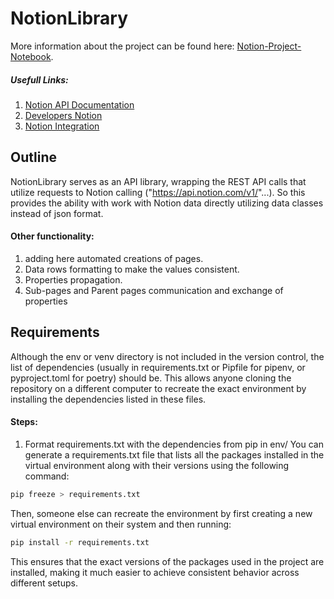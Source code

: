 # NotionLibrary
More information about the project can be found here: [Notion-Project-Notebook](https://www.notion.so/NotionLibrary-6338b0ae6eab4327b58e509540f68e2e?pvs=4).
##### Usefull Links:
1. [Notion API Documentation](https://developers.notion.com/reference/intro)
2. [Developers Notion](https://developers.notion.com/)
3. [Notion Integration](https://notionintegrations.com/)

## Outline
NotionLibrary serves as an API library, wrapping the REST API calls that utilize requests to Notion calling ("https://api.notion.com/v1/"...).
So this provides the ability with work with Notion data directly utilizing data classes instead of json format.
#### Other functionality:
1.  adding here automated creations of pages.
2. Data rows formatting to make the values consistent.
3. Properties propagation.
4. Sub-pages and Parent pages communication and exchange of properties


## Requirements
Although the env or venv directory is not included in the version control, the list of dependencies (usually in requirements.txt or Pipfile for pipenv, or pyproject.toml for poetry) should be. This allows anyone cloning the repository on a different computer to recreate the exact environment by installing the dependencies listed in these files.

#### Steps:
1. Format requirements.txt with the dependencies from pip in env/
You can generate a requirements.txt file that lists all the packages installed in the virtual environment along with their versions using the following command:
```bash
pip freeze > requirements.txt
```
Then, someone else can recreate the environment by first creating a new virtual environment on their system and then running:
```bash
pip install -r requirements.txt
```
This ensures that the exact versions of the packages used in the project are installed, making it much easier to achieve consistent behavior across different setups.

